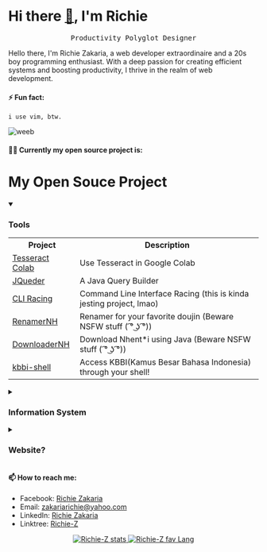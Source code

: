 # Hi there [👋](https://user-images.githubusercontent.com/26017543/213809353-c908d93c-3dff-4694-9d13-e0e5cbdb879c.png), I'm Richie
<p align="center">
    <samp>Productivity Polyglot Designer</samp>
</p>

Hello there, I'm Richie Zakaria, a web developer extraordinaire and a 20s boy programming enthusiast. With a deep passion for creating efficient systems and boosting productivity, I thrive in the realm of web development.

#### ⚡ Fun fact: 
    i use vim, btw.

![weeb](https://media.tenor.com/mJ2PwwRWPVUAAAAC/weeb-anime.gif)

#### 👨‍💻 Currently my open source project is:

# My Open Souce Project

<details open>
  <summary>
    <h3>Tools</h3>
  </summary>
  <table>
    <tr>
      <th>Project</th>
      <th>Description</th>
    </tr>
    <tr>
      <td><a href="https://github.com/Richie-Z/tessearctCOLAB">Tesseract Colab</a></td>
      <td>Use Tesseract in Google Colab</td>
    </tr>
    <tr>
      <td><a href="https://github.com/Richie-Z/Jquder">JQueder</a></td>
      <td>A Java Query Builder</td>
    </tr>
    <tr>
      <td><a href="https://github.com/Richie-Z/cli-racing">CLI Racing</a></td>
      <td>Command Line Interface Racing (this is kinda jesting project, lmao)</td>
    </tr>
    <tr>
      <td><a href="https://github.com/Richie-Z/renamer-nhent">RenamerNH</a></td>
      <td>Renamer for your favorite doujin (Beware NSFW stuff ( ͡° ͜ʖ ͡°))</td>
    </tr>
    <tr>
      <td><a href="https://github.com/Richie-Z/DownloaderNH-Java">DownloaderNH</a></td>
      <td>Download Nhent*i using Java (Beware NSFW stuff ( ͡° ͜ʖ ͡°))</td>
    </tr>
    <tr>
      <td><a href="https://github.com/Richie-Z/kbbi-shell">kbbi-shell</a></td>
      <td>Access KBBI(Kamus Besar Bahasa Indonesia) through your shell!</td>
    </tr>
  </table>
</details>

<details>
  <summary>
    <h3>Information System</h3>
  </summary>
  <table>
    <tr>
      <th>Project</th>
      <th>Description</th>
    </tr>
    <tr>
      <td><a href="https://github.com/Richie-Z?tab=repositories&q=siperas">Siperas</a></td>
      <td>A Payment System for Tuition</td>
    </tr>
    <tr>
      <td><a href="https://github.com/Richie-Z?tab=repositories&q=masch">Masch</a></td>
      <td>A Cinema Scheduler System</td>
    </tr>
    <tr>
      <td><a href="https://github.com/Richie-Z?tab=repositories&q=velkings">Velkings</a></td>
      <td>A Travel Orderings System</td>
    <tr>
      <td><a href="https://github.com/Richie-Z?tab=repositories&q=levote">Levote</a></td>
      <td>A Voting Maker</td>
    </tr>
    <tr>
      <td><a href="https://github.com/Richie-Z?tab=repositories&q=faq">FaQMaker</a></td>
      <td>A Frequent Asked Question Maker</td>
    </tr>
    <tr>
      <td><a href="https://github.com/Richie-Z/E-Restaurant">E-Restaurant</a></td>
      <td>A Restaurant POS</td>
    </tr>
    <tr>
      <td><a href="https://github.com/Richie-Z/data-siswa">Data Siswa</a></td>
      <td>An Information System about students built using Java</td>
    </tr>
    <tr>
      <td><a href="https://github.com/Richie-Z?tab=repositories&q=pengaduan">Pengaduan</a></td>
      <td>A Complaintment System</td>
    </tr>
    <tr>
      <td><a href="https://github.com/Richie-Z/sewabaju">Sewa Baju</a></td>
      <td>A Rent Clothes POS</td>
    </tr>
  </table>
</details>

<details>
  <summary>
    <h3>Website?</h3>
  </summary>
  <table>
    <tr>
      <th>Project</th>
      <th>Description</th>
    </tr>
    <tr>
      <td><a href="https://github.com/Richie-Z?tab=repositories&q=studyhub">studyhub</a></td>
      <td>Repository for student</td>
    </tr>
    <tr>
      <td><a href="https://github.com/Richie-Z/todo-app">TODO App</a></td>
      <td>A Simple Todo app</td>
    </tr>
    <tr>
      <td><a href="https://github.com/Richie-Z/linktree">Linktree</a></td>
      <td>Basically this is fork from <a href="https://github.com/MichaelBarney/LinkFree">LinkFree</a></td>
    </tr>
  </table>
</details>


#### 📫 How to reach me:
 - Facebook: [Richie Zakaria](https://web.facebook.com/richie.zakaria.1/)
 - Email: [zakariarichie@yahoo.com](mailto:zakariarichie@yahoo.com)
 - LinkedIn: [Richie Zakaria](https://www.linkedin.com/in/richie-zakaria/)
 - Linktree: [Richie-Z](https://richie-z.github.io/linktree/)

<p align="center">
    <a href="https://github.com/richie-z">
        <img alt="Richie-Z stats" src="https://github-readme-stats.vercel.app/api?username=Richie-Z&count_private=true&show_icons=true&hide_title=true&include_all_commits=true">
          <img alt="Richie-Z fav Lang" src="https://github-readme-stats.vercel.app/api/top-langs/?username=Richie-Z&show_icons=true&count_private=true">
    </a>
</p>

<!--
**Richie-Z/Richie-Z** is a ✨ _special_ ✨ repository because its `README.md` (this file) appears on your GitHub profile.

Here are some ideas to get you started:

- 🔭 I’m currently working on
- 🌱 I’m currently learning ...
- 👯 I’m looking to collaborate on ...
- 🤔 I’m looking for help with ...
- 💬 Ask me about ...
- 📫 How to reach me: ...
-->
